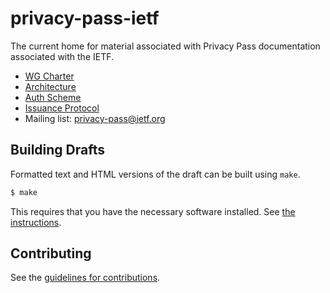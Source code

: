 # privacy-pass-ietf

The current home for material associated with Privacy Pass documentation
associated with the IETF.

- [WG Charter](/CHARTER.md)
- [Architecture](https://ietf-wg-privacypass.github.io/base-drafts/draft-ietf-privacypass-architecture.html)
- [Auth Scheme](https://ietf-wg-privacypass.github.io/base-drafts/draft-ietf-privacypass-auth-scheme.html)
- [Issuance Protocol](https://ietf-wg-privacypass.github.io/base-drafts/draft-ietf-privacypass-protocol.html)
- Mailing list: <privacy-pass@ietf.org>


## Building Drafts

Formatted text and HTML versions of the draft can be built using `make`.

```sh
$ make
```

This requires that you have the necessary software installed.  See
[the instructions](https://github.com/martinthomson/i-d-template/blob/master/doc/SETUP.md).


## Contributing

See the
[guidelines for contributions](/CONTRIBUTING.md).
